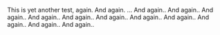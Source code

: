 This is yet another test, again.
And again.
...
And again..
And again..
And again..
And again..
And again..
And again..
And again..
And again..
And again..
And again..
And again..

